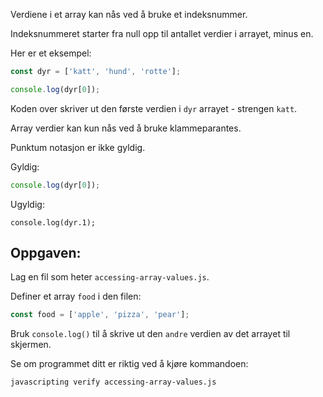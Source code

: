 Verdiene i et array kan nås ved å bruke et indeksnummer.

Indeksnummeret starter fra null opp til antallet verdier i arrayet, minus en.

Her er et eksempel:

```js
const dyr = ['katt', 'hund', 'rotte'];

console.log(dyr[0]);
```

Koden over skriver ut den første verdien i `dyr` arrayet - strengen `katt`.

Array verdier kan kun nås ved å bruke klammeparantes.

Punktum notasjon er ikke gyldig.

Gyldig:

```js
console.log(dyr[0]);
```

Ugyldig:
```
console.log(dyr.1);
```

## Oppgaven:

Lag en fil som heter `accessing-array-values.js`.

Definer et array `food` i den filen:
```js
const food = ['apple', 'pizza', 'pear'];
```

Bruk `console.log()` til å skrive ut den `andre` verdien av det arrayet til skjermen.

Se om programmet ditt er riktig ved å kjøre kommandoen:

```bash
javascripting verify accessing-array-values.js
```
